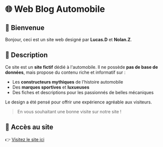 # 🌐 Web Blog Automobile

## 👋 Bienvenue

Bonjour, ceci est un site web designé par **Lucas.D** et **Nolan.Z**.

## 📝 Description

Ce site est un **site fictif** dédié à l'automobile. Il ne possède **pas de base de données**, mais propose du contenu riche et informatif sur :

- Les **constructeurs mythiques** de l'histoire automobile
- Des **marques sportives** et **luxueuses**
- Des fiches et descriptions pour les passionnés de belles mécaniques

Le design a été pensé pour offrir une expérience agréable aux visiteurs.

> En vous souhaitant une bonne visite sur notre site !

## 🔗 Accès au site

👉 [Visitez le site ici](https://web-blog-automobile.gt.tc/?i=1)



